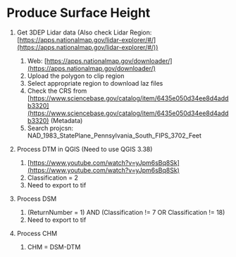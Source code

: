 # Produce Surface Height

1. Get 3DEP Lidar data (Also check Lidar Region: [https://apps.nationalmap.gov/lidar-explorer/#/](https://apps.nationalmap.gov/lidar-explorer/#/))
    1. Web: [https://apps.nationalmap.gov/downloader/](https://apps.nationalmap.gov/downloader/)
    2. Upload the polygon to clip region
    3. Select appropriate region to download laz files
    4. Check the CRS from [https://www.sciencebase.gov/catalog/item/6435e050d34ee8d4addb3320](https://www.sciencebase.gov/catalog/item/6435e050d34ee8d4addb3320) (Metadata)
    5. Search projcsn: <projcsn>NAD_1983_StatePlane_Pennsylvania_South_FIPS_3702_Feet</projcsn>

1. Process DTM in QGIS (Need to use QGIS 3.38)
    1. [https://www.youtube.com/watch?v=yJpm6sBq8Sk](https://www.youtube.com/watch?v=yJpm6sBq8Sk)
    2. Classification = 2
    3. Need to export to tif
2. Process DSM
    1. (ReturnNumber = 1) AND (Classification != 7 OR Classification != 18)
    2. Need to export to tif
3. Process CHM
    1. CHM = DSM-DTM